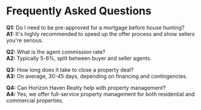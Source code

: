 # Frequently Asked Questions

**Q1:** Do I need to be pre-approved for a mortgage before house hunting?  
**A1:** It's highly recommended to speed up the offer process and show sellers you're serious.

**Q2:** What is the agent commission rate?  
**A2:** Typically 5-6%, split between buyer and seller agents.

**Q3:** How long does it take to close a property deal?  
**A3:** On average, 30-45 days, depending on financing and contingencies.

**Q4:** Can Horizon Haven Realty help with property management?  
**A4:** Yes, we offer full-service property management for both residential and commercial properties.